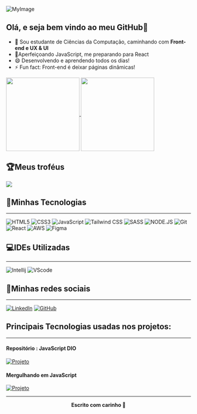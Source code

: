 ![MyImage](https://media.giphy.com/media/qgQUggAC3Pfv687qPC/giphy.gif)
## Olá, e seja bem vindo ao meu GitHub💙

- 🔭 Sou estudante de Ciências da Computação, caminhando com __Front-end e UX & UI__
- 🌱Aperfeiçoando JavaScript, me preparando para React
- 😄 Desenvolvendo e aprendendo todos os dias!
- ⚡ Fun fact: Front-end é deixar páginas dinâmicas!

<a href="https://github.com/Arthur-KF18/github-readme-stats">
  <img height=200 align="center" src="https://github-readme-stats-arthur-kf18.vercel.app/api?username=Arthur-KF18&theme=holi" />
</a>
<a href="https://github.com/Arthur-KF18/convoychat">
  <img height=200 align="center" src="https://github-readme-stats-arthur-kf18.vercel.app/api/top-langs?username=Arthur-KF18&layout=compact&langs_count=8&card_width=320&theme=holi" />
</a>

## 🏆Meus troféus

![](https://github-profile-trophy.vercel.app/?username=Arthur-KF18&theme=nord&no-bg=false&margin-w=4)

## 🚀Minhas Tecnologias
---
![HTML5](https://img.shields.io/badge/HTML5-E34F26?style=for-the-badge&logo=html5&logoColor=white) ![CSS3](https://img.shields.io/badge/CSS3-1572B6?style=for-the-badge&logo=css3&logoColor=white) ![JavaScript](https://img.shields.io/badge/JavaScript-323330?style=for-the-badge&logo=javascript&logoColor=F7DF1E) ![Tailwind CSS](https://img.shields.io/badge/Tailwind_CSS-38B2AC?style=for-the-badge&logo=tailwind-css&logoColor=white) ![SASS](https://img.shields.io/badge/Sass-CC6699?style=for-the-badge&logo=sass&logoColor=white) ![NODE.JS](https://img.shields.io/badge/Node.js-43853D?style=for-the-badge&logo=node.js&logoColor=white) ![Git](https://img.shields.io/badge/Git-E34F26?style=for-the-badge&logo=git&logoColor=white) ![React](https://img.shields.io/badge/React-20232A?style=for-the-badge&logo=react&logoColor=61DAFB) ![AWS](https://img.shields.io/badge/Amazon_AWS-232F3E?style=for-the-badge&logo=amazon-aws&logoColor=white) ![Figma](https://img.shields.io/badge/Figma-e894ff?style=for-the-badge&logo=figma&logoColor=white)


## 💻IDEs Utilizadas
---
![Intellij](https://img.shields.io/badge/IntelliJ_IDEA-000000.svg?style=for-the-badge&logo=intellij-idea&logoColor=white) ![VScode](https://img.shields.io/badge/Visual_Studio_Code-0078D4?style=for-the-badge&logo=visual%20studio%20code&logoColor=white)

## 🧭Minhas redes sociais
---
[![LinkedIn](https://img.shields.io/badge/LinkedIn-0077B5?style=for-the-badge&logo=linkedin&logoColor=white)](https://www.linkedin.com/in/arthurkfelismino/) [![GitHub](https://img.shields.io/badge/GitHub-100000?style=for-the-badge&logo=github&logoColor=white)](https://github.com/Arthur-KF18)

## Principais Tecnologias usadas nos projetos:
---
#### Repositório : JavaScript DIO
[![Projeto](https://img.shields.io/github/languages/top/Arthur-KF18/JavaScript-DIO?color=yellow&label=JavaScript&style=for-the-badge)](https://github.com/Arthur-KF18/Projeto-Portfolio-Create-Cloud-Computing)

#### Mergulhando em JavaScript
[![Projeto](https://img.shields.io/github/languages/top/Arthur-KF18/Mergulhando-em-JavaScript?color=blue&label=TypeScript&style=for-the-badge)](https://github.com/Arthur-KF18/Sass-CSS)

---
<div style="display:flex; justify-content: center;"><b>Escrito com carinho 💙</b></div>

